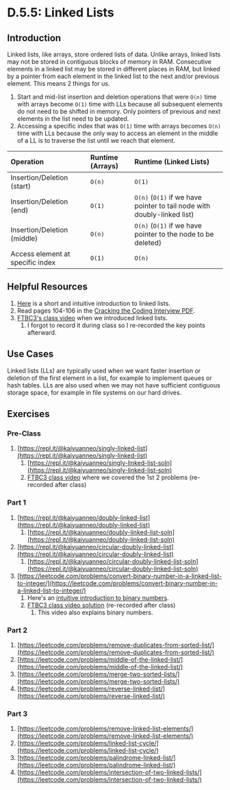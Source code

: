 # D.5.5: Linked Lists

## Introduction

Linked lists, like arrays, store ordered lists of data. Unlike arrays, linked lists may not be stored in contiguous blocks of memory in RAM. Consecutive elements in a linked list may be stored in different places in RAM, but linked by a pointer from each element in the linked list to the next and/or previous element. This means 2 things for us.

1. Start and mid-list insertion and deletion operations that were `O(n)` time with arrays become `O(1)` time with LLs because all subsequent elements do not need to be shifted in memory. Only pointers of previous and next elements in the list need to be updated.
2. Accessing a specific index that was `O(1)` time with arrays becomes `O(n)` time with LLs because the only way to access an element in the middle of a LL is to traverse the list until we reach that element.

| Operation | Runtime \(Arrays\) | Runtime \(Linked Lists\) |
| :--- | :--- | :--- |
| Insertion/Deletion \(start\) | `O(n)` | `O(1)` |
| Insertion/Deletion \(end\) | `O(1)` | `O(n)` \(`O(1)` if we have pointer to tail node with doubly-linked list\) |
| Insertion/Deletion \(middle\) | `O(n)` | `O(n)` \(`O(1)` if we have pointer to the node to be deleted\) |
| Access element at specific index | `O(1)` | `O(n)` |

## Helpful Resources

1. [Here](https://www.youtube.com/watch?v=R9PTBwOzceo) is a short and intuitive introduction to linked lists.
2. Read pages 104-106 in the [Cracking the Coding Interview PDF](../d.0-dsa-overview.md#resources).
3. [FTBC3's class video](https://youtu.be/qewAXA_vkpE?t=1596) when we introduced linked lists.
   1. I forgot to record it during class so I re-recorded the key points afterward.

## Use Cases

Linked lists \(LLs\) are typically used when we want faster insertion or deletion of the first element in a list, for example to implement queues or hash tables. LLs are also used when we may not have sufficient contiguous storage space, for example in file systems on our hard drives. 

## Exercises

### Pre-Class

1. [https://repl.it/@kaiyuanneo/singly-linked-list](https://repl.it/@kaiyuanneo/singly-linked-list)
   1. [https://repl.it/@kaiyuanneo/singly-linked-list-soln](https://repl.it/@kaiyuanneo/singly-linked-list-soln)
   2. [FTBC3 class video](https://youtu.be/qewAXA_vkpE?t=2004) where we covered the 1st 2 problems \(re-recorded after class\)

### Part 1

1. [https://repl.it/@kaiyuanneo/doubly-linked-list](https://repl.it/@kaiyuanneo/doubly-linked-list)
   1. [https://repl.it/@kaiyuanneo/doubly-linked-list-soln](https://repl.it/@kaiyuanneo/doubly-linked-list-soln)
2. [https://repl.it/@kaiyuanneo/circular-doubly-linked-list](https://repl.it/@kaiyuanneo/circular-doubly-linked-list)
   1. [https://repl.it/@kaiyuanneo/circular-doubly-linked-list-soln](https://repl.it/@kaiyuanneo/circular-doubly-linked-list-soln)
3. [https://leetcode.com/problems/convert-binary-number-in-a-linked-list-to-integer/](https://leetcode.com/problems/convert-binary-number-in-a-linked-list-to-integer/)
   1. Here's an [intuitive introduction to binary numbers](https://www.mathsisfun.com/binary-number-system.html).
   2. [FTBC3 class video solution](https://youtu.be/qewAXA_vkpE?t=2372) \(re-recorded after class\)
      1. This video also explains binary numbers.

### Part 2

1. [https://leetcode.com/problems/remove-duplicates-from-sorted-list/](https://leetcode.com/problems/remove-duplicates-from-sorted-list/)
2. [https://leetcode.com/problems/middle-of-the-linked-list/](https://leetcode.com/problems/middle-of-the-linked-list/)
3. [https://leetcode.com/problems/merge-two-sorted-lists/](https://leetcode.com/problems/merge-two-sorted-lists/)
4. [https://leetcode.com/problems/reverse-linked-list/](https://leetcode.com/problems/reverse-linked-list/)

### Part 3

1. [https://leetcode.com/problems/remove-linked-list-elements/](https://leetcode.com/problems/remove-linked-list-elements/)
2. [https://leetcode.com/problems/linked-list-cycle/](https://leetcode.com/problems/linked-list-cycle/)
3. [https://leetcode.com/problems/palindrome-linked-list/](https://leetcode.com/problems/palindrome-linked-list/)
4. [https://leetcode.com/problems/intersection-of-two-linked-lists/](https://leetcode.com/problems/intersection-of-two-linked-lists/)

